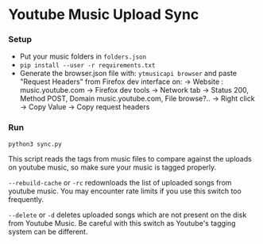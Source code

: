 # Youtube Music Upload Sync

### Setup
- Put your music folders in `folders.json`
- `pip install --user -r requirements.txt`
-  Generate the browser.json file with: `ytmusicapi browser` and paste "Request Headers" from Firefox dev interface on:
-> Website : music.youtube.com
-> Firefox dev tools -> Network tab 
-> Status 200, Method POST, Domain music.youtube.com, File browse?..
-> Right click -> Copy Value -> Copy request headers

### Run
`python3 sync.py`

This script reads the tags from music files to compare against the uploads on youtube music, so make sure your music is tagged properly.

`--rebuild-cache` or `-rc` redownloads the list of uploaded songs from youtube music. You may encounter rate limits if you use this switch too frequently.

`--delete` or `-d` deletes uploaded songs which are not present on the disk from Youtube Music. Be careful with this switch as Youtube's tagging system can be different.